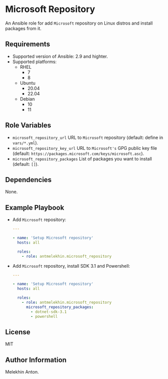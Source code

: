 Microsoft Repository
====================

An Ansible role for add `Microsoft` repository on Linux distros and install packages from it.

Requirements
------------

- Supported version of Ansible: 2.9 and highter.
- Supported platforms:
  - RHEL
    - 7
    - 8
  - Ubuntu
    - 20.04
    - 22.04
  - Debian
    - 10
    - 11

Role Variables
--------------

- `microsoft_repository_url` URL to `Microsoft` repository (default: define in `vars/*.yml`).
- `microsoft_repository_key_url` URL to `Microsoft's` GPG public key file (default: `https://packages.microsoft.com/keys/microsoft.asc`).
- `microsoft_repository_packages` List of packages you want to install (default: `[]`).

Dependencies
------------

None.

Example Playbook
----------------

- Add `Microsoft` repository:

  ```yaml
  ---

  - name: 'Setup Microsoft repository'
    hosts: all

    roles:
      - role: antmelekhin.microsoft_repository
  ```

- Add `Microsoft` repository, install SDK 3.1 and Powershell:

  ```yaml
  ---

  - name: 'Setup Microsoft repository'
    hosts: all

    roles:
      - role: antmelekhin.microsoft_repository
        microsoft_repository_packages:
          - dotnet-sdk-3.1
          - powershell
  ```

License
-------

MIT

Author Information
------------------

Melekhin Anton.
